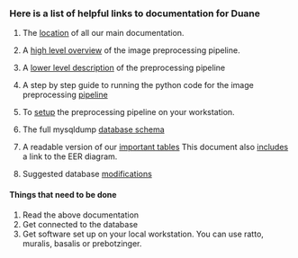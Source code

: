 ### Here is a list of helpful links to documentation for Duane
1. The [location](https://github.com/ActiveBrainAtlas2/preprocessing-pipeline/tree/master/docs)
of all our main documentation.
1. A [high level overview](https://github.com/ActiveBrainAtlas2/preprocessing-pipeline/blob/master/README.md)
of the image preprocessing pipeline.
1. A [lower level description](https://github.com/ActiveBrainAtlas2/preprocessing-pipeline/blob/master/docs/user/PROCESS.md) 
of the preprocessing pipeline
1. A step by step guide to running the python code for the image preprocessing 
[pipeline](https://github.com/ActiveBrainAtlas2/preprocessing-pipeline/blob/master/docs/user/RUNNING.md)

1. To [setup](https://github.com/ActiveBrainAtlas2/preprocessing-pipeline/blob/master/docs/programmer/SETUP.md)
the preprocessing pipeline on your workstation.
1. The full mysqldump [database schema](https://github.com/ActiveBrainAtlas2/preprocessing-pipeline/blob/master/docs/programmer/schema.sql)
1. A readable version of our [important tables](https://github.com/ActiveBrainAtlas2/preprocessing-pipeline/blob/master/docs/programmer/Database.tables.md)
This document also [includes](https://github.com/ActiveBrainAtlas2/preprocessing-pipeline/blob/master/docs/programmer/database.erd.png)
 a link to the EER diagram.
1. Suggested database [modifications](suggested.db.modifications.md)

#### Things that need to be done
1. Read the above documentation
1. Get connected to the database
1. Get software set up on your local workstation. You can use ratto, muralis, basalis or prebotzinger.